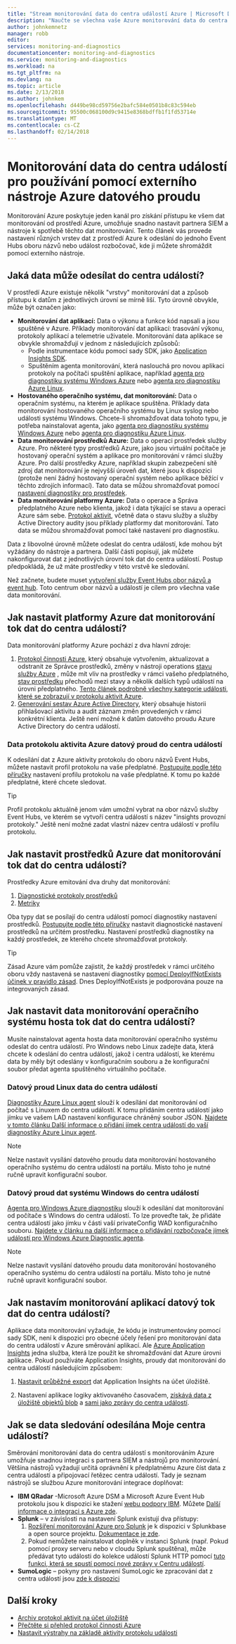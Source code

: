 ```yaml
---
title: "Stream monitorování data do centra událostí Azure | Microsoft Docs"
description: "Naučte se všechna vaše Azure monitorování data do centra událostí k získání dat do partnerský server SIEM nebo nástroj pro analýzu datového proudu."
author: johnkemnetz
manager: robb
editor: 
services: monitoring-and-diagnostics
documentationcenter: monitoring-and-diagnostics
ms.service: monitoring-and-diagnostics
ms.workload: na
ms.tgt_pltfrm: na
ms.devlang: na
ms.topic: article
ms.date: 2/13/2018
ms.author: johnkem
ms.openlocfilehash: d449be98cd59756e2bafc584e0501b8c83c594eb
ms.sourcegitcommit: 95500c068100d9c9415e8368bdffb1f1fd53714e
ms.translationtype: MT
ms.contentlocale: cs-CZ
ms.lasthandoff: 02/14/2018
---
```

# <a name="stream-azure-monitoring-data-to-an-event-hub-for-consumption-by-an-external-tool"></a>Monitorování data do centra událostí pro používání pomocí externího nástroje Azure datového proudu

Monitorování Azure poskytuje jeden kanál pro získání přístupu ke všem dat monitorování od prostředí Azure, umožňuje snadno nastavit partnera SIEM a nástroje k spotřebě těchto dat monitorování. Tento článek vás provede nastavení různých vrstev dat z prostředí Azure k odeslání do jednoho Event Hubs oboru názvů nebo událost rozbočovač, kde ji můžete shromáždit pomocí externího nástroje.

## <a name="what-data-can-i-send-into-an-event-hub"></a>Jaká data může odesílat do centra událostí? 

V prostředí Azure existuje několik "vrstvy" monitorování dat a způsob přístupu k datům z jednotlivých úrovní se mírně liší. Tyto úrovně obvykle, může být označen jako:

- **Monitorování dat aplikací:** Data o výkonu a funkce kód napsali a jsou spuštěné v Azure. Příklady monitorování dat aplikací: trasování výkonu, protokoly aplikací a telemetrie uživatele. Monitorování data aplikace se obvykle shromažďují v jednom z následujících způsobů:
  - Podle instrumentace kódu pomocí sady SDK, jako [Application Insights SDK](../application-insights/app-insights-overview.md).
  - Spuštěním agenta monitorování, která naslouchá pro novou aplikaci protokoly na počítači spuštění aplikace, například [agenta pro diagnostiku systému Windows Azure](./azure-diagnostics.md) nebo [agenta pro diagnostiku Azure Linux](../virtual-machines/linux/diagnostic-extension.md).
- **Hostovaného operačního systému, dat monitorování:** Data o operačním systému, na kterém je aplikace spuštěna. Příklady data monitorování hostovaného operačního systému by Linux syslog nebo události systému Windows. Chcete-li shromažďovat data tohoto typu, je potřeba nainstalovat agenta, jako [agenta pro diagnostiku systému Windows Azure](./azure-diagnostics.md) nebo [agenta pro diagnostiku Azure Linux](../virtual-machines/linux/diagnostic-extension.md).
- **Data monitorování prostředků Azure:** Data o operaci prostředek služby Azure. Pro některé typy prostředků Azure, jako jsou virtuální počítače je hostovaný operační systém a aplikace pro monitorování v rámci služby Azure. Pro další prostředky Azure, například skupin zabezpečení sítě zdroj dat monitorování je nejvyšší úroveň dat, které jsou k dispozici (protože není žádný hostovaný operační systém nebo aplikace běžící v těchto zdrojích informací). Tato data se můžou shromažďovat pomocí [nastavení diagnostiky pro prostředek](./monitoring-overview-of-diagnostic-logs.md#resource-diagnostic-settings).
- **Data monitorování platformy Azure:** Data o operace a Správa předplatného Azure nebo klienta, jakož i data týkající se stavu a operaci Azure sám sebe. [Protokol aktivit](./monitoring-overview-activity-logs.md), včetně data o stavu služby a služby Active Directory audity jsou příklady platformy dat monitorování. Tato data se můžou shromažďovat pomocí také nastavení pro diagnostiku.

Data z libovolné úrovně můžete odeslat do centra událostí, kde mohou být vyžádány do nástroje a partnera. Další části popisují, jak můžete nakonfigurovat dat z jednotlivých úrovní tok dat do centra událostí. Postup předpokládá, že už máte prostředky v této vrstvě ke sledování.

Než začnete, budete muset [vytvoření služby Event Hubs obor názvů a event hub](../event-hubs/event-hubs-create.md). Toto centrum obor názvů a událostí je cílem pro všechna vaše data monitorování.

## <a name="how-do-i-set-up-azure-platform-monitoring-data-to-be-streamed-to-an-event-hub"></a>Jak nastavit platformy Azure dat monitorování tok dat do centra událostí?

Data monitorování platformy Azure pochází z dva hlavní zdroje:
1. [Protokol činnosti Azure](./monitoring-overview-activity-logs.md), který obsahuje vytvořením, aktualizovat a odstranit ze Správce prostředků, změny v nástroji operations [stavu služby Azure](../service-health/service-health-overview.md) , může mít vliv na prostředky v rámci vašeho předplatného, [stav prostředku](../service-health/resource-health-overview.md) přechodů mezi stavy a několik dalších typů událostí na úrovni předplatného. [Tento článek podrobně všechny kategorie události, které se zobrazují v protokolu aktivit Azure](./monitoring-activity-log-schema.md).
2. [Generování sestav Azure Active Directory](../active-directory/active-directory-reporting-azure-portal.md), který obsahuje historii přihlašovací aktivitu a audit záznam změn provedených v rámci konkrétní klienta. Ještě není možné k datům datového proudu Azure Active Directory do centra událostí.

### <a name="stream-azure-activity-log-data-into-an-event-hub"></a>Data protokolu aktivita Azure datový proud do centra událostí

K odesílání dat z Azure aktivity protokolu do oboru názvů Event Hubs, můžete nastavit profil protokolu na vaše předplatné. [Postupujte podle této příručky](./monitoring-stream-activity-logs-event-hubs.md) nastavení profilu protokolu na vaše předplatné. K tomu po každé předplatné, které chcete sledovat.

> [!TIP]
> Profil protokolu aktuálně jenom vám umožní vybrat na obor názvů služby Event Hubs, ve kterém se vytvoří centra událostí s název "insights provozní protokoly." Ještě není možné zadat vlastní název centra událostí v profilu protokolu.

## <a name="how-do-i-set-up-azure-resource-monitoring-data-to-be-streamed-to-an-event-hub"></a>Jak nastavit prostředků Azure dat monitorování tok dat do centra událostí?

Prostředky Azure emitování dva druhy dat monitorování:
1. [Diagnostické protokoly prostředků](./monitoring-overview-of-diagnostic-logs.md)
2. [Metriky](monitoring-overview-metrics.md)

Oba typy dat se posílají do centra událostí pomocí diagnostiky nastavení prostředků. [Postupujte podle této příručky](./monitoring-stream-diagnostic-logs-to-event-hubs.md) nastavit diagnostické nastavení prostředků na určitém prostředku. Nastavení prostředků diagnostiky na každý prostředek, ze kterého chcete shromažďovat protokoly.

> [!TIP]
> Zásad Azure vám pomůže zajistit, že každý prostředek v rámci určitého oboru vždy nastavená se nastavení diagnostiky [pomocí DeployIfNotExists účinek v pravidlo zásad](../azure-policy/policy-definition.md#policy-rule). Dnes DeployIfNotExists je podporována pouze na integrovaných zásad.

## <a name="how-do-i-set-up-guest-os-monitoring-data-to-be-streamed-to-an-event-hub"></a>Jak nastavit data monitorování operačního systému hosta tok dat do centra událostí?

Musíte nainstalovat agenta hosta data monitorování operačního systému odeslat do centra událostí. Pro Windows nebo Linux zadejte data, která chcete k odeslání do centra událostí, jakož i centra událostí, ke kterému data by měly být odeslány v konfiguračním souboru a že konfigurační soubor předat agenta spuštěného virtuálního počítače.

### <a name="stream-linux-data-to-an-event-hub"></a>Datový proud Linux data do centra událostí

[Diagnostiky Azure Linux agent](../virtual-machines/linux/diagnostic-extension.md) slouží k odesílání dat monitorování od počítač s Linuxem do centra událostí. K tomu přidáním centra událostí jako jímku ve vašem LAD nastavení konfigurace chráněný soubor JSON. [Najdete v tomto článku Další informace o přidání jímek centra událostí do vaší diagnostiky Azure Linux agent](../virtual-machines/linux/diagnostic-extension.md#protected-settings).

> [!NOTE]
> Nelze nastavit vysílání datového proudu data monitorování hostovaného operačního systému do centra událostí na portálu. Místo toho je nutné ručně upravit konfigurační soubor.

### <a name="stream-windows-data-to-an-event-hub"></a>Datový proud dat systému Windows do centra událostí

[Agenta pro Windows Azure diagnostiku](./azure-diagnostics.md) slouží k odesílání dat monitorování od počítače s Windows do centra událostí. To lze proveďte tak, že přidáte centra událostí jako jímku v části vaší privateConfig WAD konfiguračního souboru. [Najdete v článku na další informace o přidávání rozbočovače jímek událostí pro Windows Azure Diagnostic agenta](./azure-diagnostics-streaming-event-hubs.md).

> [!NOTE]
> Nelze nastavit vysílání datového proudu data monitorování hostovaného operačního systému do centra událostí na portálu. Místo toho je nutné ručně upravit konfigurační soubor.

## <a name="how-do-i-set-up-application-monitoring-data-to-be-streamed-to-event-hub"></a>Jak nastavím monitorování aplikací datový tok dat do centra událostí?

Aplikace data monitorování vyžaduje, že kódu je instrumentovány pomocí sady SDK, není k dispozici pro obecné účely řešení pro monitorování data do centra událostí v Azure směrování aplikací. Ale [Azure Application Insights](../application-insights/app-insights-overview.md) jedna služba, která lze použít ke shromažďování dat Azure úrovni aplikace. Pokud používáte Application Insights, proudy dat monitorování do centra událostí následujícím způsobem:

1. [Nastavit průběžné export](../application-insights/app-insights-export-telemetry.md) dat Application Insights na účet úložiště.

2. Nastavení aplikace logiky aktivovaného časovačem, [získává data z úložiště objektů blob](../connectors/connectors-create-api-azureblobstorage.md#use-an-action) a [sami jako zprávy do centra událostí](../connectors/connectors-create-api-azure-event-hubs.md#send-events-to-your-event-hub-from-your-logic-app).

## <a name="what-can-i-do-with-the-monitoring-data-being-sent-to-my-event-hub"></a>Jak se data sledování odesílána Moje centra událostí?

Směrování monitorování data do centra událostí s monitorováním Azure umožňuje snadnou integraci s partnera SIEM a nástrojů pro monitorování. Většina nástrojů vyžadují určitá oprávnění k předplatnému Azure číst data z centra událostí a připojovací řetězec centra událostí. Tady je seznam nástrojů se službou Azure monitorování integrace doplňovat:

* **IBM QRadar** -Microsoft Azure DSM a Microsoft Azure Event Hub protokolu jsou k dispozici ke stažení [webu podpory IBM](http://www.ibm.com/support). Můžete [Další informace o integraci s Azure zde](https://www.ibm.com/support/knowledgecenter/SS42VS_DSM/c_dsm_guide_microsoft_azure_overview.html?cp=SS42VS_7.3.0).
* **Splunk** – v závislosti na nastavení Splunk existují dva přístupy:
    1. [Rozšíření monitorování Azure pro Splunk](https://splunkbase.splunk.com/app/3534/) je k dispozici v Splunkbase a open source projektu. [Dokumentace je zde](https://github.com/Microsoft/AzureMonitorAddonForSplunk/wiki/Azure-Monitor-Addon-For-Splunk).
    2. Pokud nemůžete nainstalovat doplněk v instanci Splunk (např. Pokud pomocí proxy serveru nebo v cloudu Splunk spuštěna), může předávat tyto události do kolekce událostí Splunk HTTP pomocí [tuto funkci, která se spustí pomocí nové zprávy v Centru událostí](https://github.com/sebastus/AzureFunctionForSplunkVS).
* **SumoLogic** – pokyny pro nastavení SumoLogic ke zpracování dat z centra událostí jsou [zde k dispozici](https://help.sumologic.com/Send-Data/Applications-and-Other-Data-Sources/Azure-Audit/02Collect-Logs-for-Azure-Audit-from-Event-Hub)

## <a name="next-steps"></a>Další kroky
* [Archiv protokol aktivit na účet úložiště](monitoring-archive-activity-log.md)
* [Přečtěte si přehled protokol činnosti Azure](monitoring-overview-activity-logs.md)
* [Nastavit výstrahy na základě aktivity protokolu události](insights-auditlog-to-webhook-email.md)

